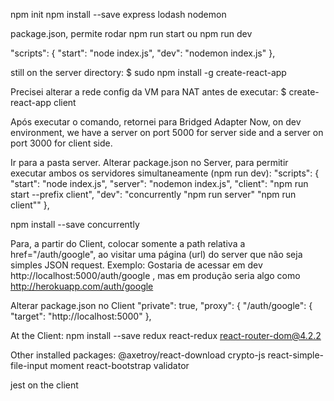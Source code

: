 npm init
npm install --save express lodash nodemon

package.json, permite rodar npm run start ou npm run dev

"scripts": {
"start": "node index.js",
"dev": "nodemon index.js"
},

still on the server directory:
$ sudo npm install -g create-react-app

Precisei alterar a rede config da VM para NAT antes de executar:
$ create-react-app client

Após executar o comando, retornei para Bridged Adapter
Now, on dev environment, we have a server on port 5000 for server side and a server on port 3000 for client side.

Ir para a pasta server.
Alterar package.json no Server, para permitir executar ambos os servidores simultaneamente (npm run dev):
"scripts": {
"start": "node index.js",
"server": "nodemon index.js",
"client": "npm run start --prefix client",
"dev": "concurrently \"npm run server\" \"npm run client\""
},

npm install --save concurrently

Para, a partir do Client, colocar somente a path relativa a href="/auth/google", ao visitar uma página (url) do server que não seja simples JSON request.
Exemplo: Gostaria de acessar em dev http://localhost:5000/auth/google , mas em produção seria algo como http://herokuapp.com/auth/google

Alterar package.json no Client
"private": true,
"proxy": {
"/auth/google": {
"target": "http://localhost:5000"
},

At the Client:
npm install --save redux react-redux react-router-dom@4.2.2

Other installed packages:
@axetroy/react-download crypto-js react-simple-file-input moment react-bootstrap
validator

jest on the client
